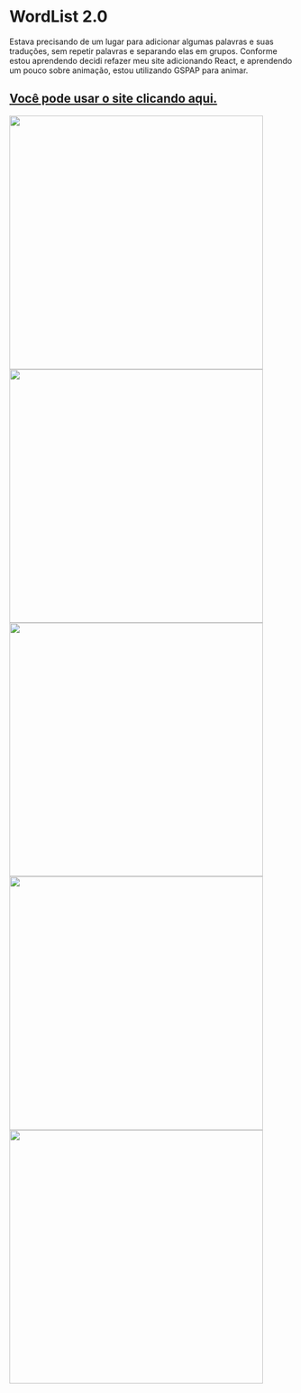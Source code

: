 

# WordList 2.0

Estava precisando de um lugar para adicionar algumas palavras e suas traduções, sem repetir palavras e separando elas em grupos.
Conforme estou aprendendo decidi refazer meu site adicionando React, e aprendendo um pouco sobre animação, estou utilizando GSPAP para animar.

## [Você pode usar o site clicando aqui.](https://word-list2-0.vercel.app/)

<div style="display: inline_block">
<img src="https://user-images.githubusercontent.com/88716893/147806180-2f808517-3bf4-429d-b6ae-862915be339b.jpg" width="450px" />
<img src="https://user-images.githubusercontent.com/88716893/148469219-4e5134c9-b4d7-4b91-a399-6c5ec49a2941.jpg" width="450px" />
<img src="https://user-images.githubusercontent.com/88716893/148469251-c6948045-2843-4482-b9f0-3b5e16978dc7.jpg" width="450px"/>
<img src="https://user-images.githubusercontent.com/88716893/148469324-fc610040-167a-4de1-b366-612735455ee3.jpg" width="450px"/>
<img src="https://user-images.githubusercontent.com/88716893/148469370-0af1ee35-f66c-41b9-b33e-c8c4af21789e.jpg" width="450px"/>
</div>








